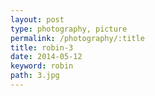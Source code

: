 ```yaml
---
layout: post
type: photography, picture
permalink: /photography/:title
title: robin-3
date: 2014-05-12
keyword: robin
path: 3.jpg
---
```



